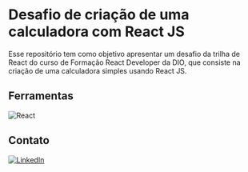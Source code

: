 # Desafio de criação de uma calculadora com React JS
Esse repositório tem como objetivo apresentar um desafio da trilha de React do curso de Formação React Developer da DIO, que consiste na criação de uma calculadora simples usando React JS.

## Ferramentas
![React](https://img.shields.io/badge/React-20232A?style=for-the-badge&logo=react&logoColor=61DAFB)

## Contato
[![LinkedIn](https://img.shields.io/badge/LinkedIn-126BC4?style=for-the-badge&logo=linkedin&logoColor=0E76A8%logoColor=white)](https://www.linkedin.com/in/marcella-carneiro-b8428b26b/)

